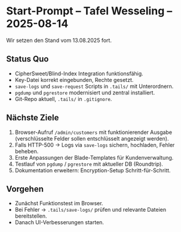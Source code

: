 # Start-Prompt – Tafel Wesseling – 2025-08-14

Wir setzen den Stand vom 13.08.2025 fort.

## Status Quo
- CipherSweet/Blind-Index Integration funktionsfähig.
- Key-Datei korrekt eingebunden, Rechte gesetzt.
- `save-logs` und `save-request` Scripts in `.tails/` mit Unterordnern.
- `pgdump` und `pgrestore` modernisiert und zentral installiert.
- Git-Repo aktuell, `.tails/` in `.gitignore`.

## Nächste Ziele
1. Browser-Aufruf `/admin/customers` mit funktionierender Ausgabe (verschlüsselte Felder sollen entschlüsselt angezeigt werden).
2. Falls HTTP-500 → Logs via `save-logs` sichern, hochladen, Fehler beheben.
3. Erste Anpassungen der Blade-Templates für Kundenverwaltung.
4. Testlauf von `pgdump` / `pgrestore` mit aktueller DB (Roundtrip).
5. Dokumentation erweitern: Encryption-Setup Schritt-für-Schritt.

## Vorgehen
- Zunächst Funktionstest im Browser.
- Bei Fehler → `.tails/save-logs/` prüfen und relevante Dateien bereitstellen.
- Danach UI-Verbesserungen starten.
